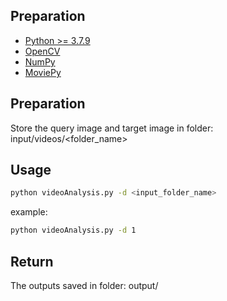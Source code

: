 ## Preparation
* [Python >= 3.7.9](https://www.python.org/downloads/release/python-379/)
* [OpenCV](https://opencv.org)
* [NumPy](https://numpy.org)
* [MoviePy](https://pypi.org/project/moviepy/)

## Preparation
Store the query image and target image in folder: input/videos/<folder_name>

## Usage
```sh
python videoAnalysis.py -d <input_folder_name>
```
example:
```sh
python videoAnalysis.py -d 1
```

## Return
The outputs saved in folder: output/